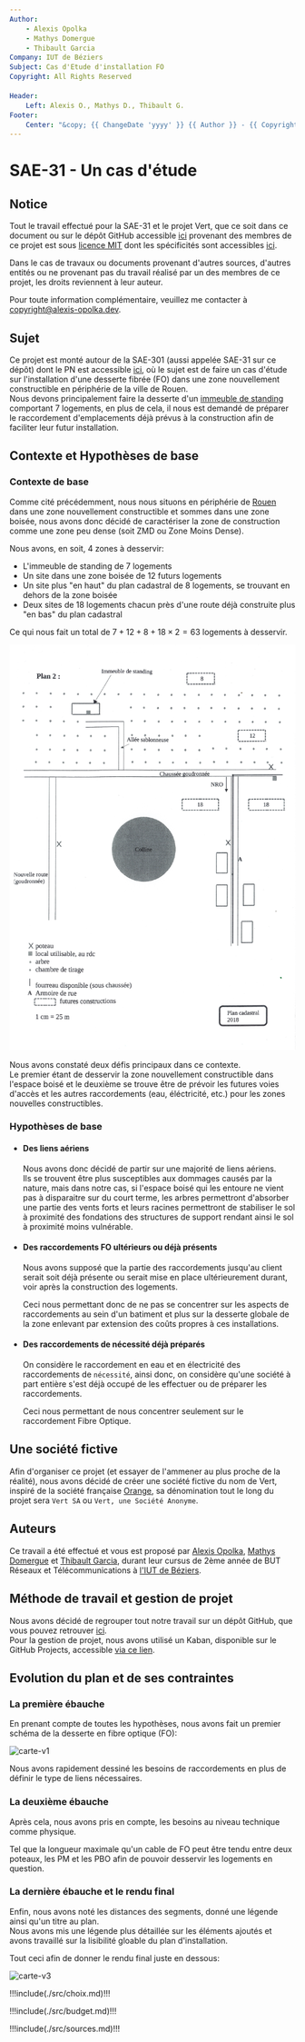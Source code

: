 ```yaml
---
Author:
    - Alexis Opolka
    - Mathys Domergue
    - Thibault Garcia
Company: IUT de Béziers
Subject: Cas d'Etude d'installation FO
Copyright: All Rights Reserved

Header:
    Left: Alexis O., Mathys D., Thibault G.
Footer:
    Center: "&copy; {{ ChangeDate 'yyyy' }} {{ Author }} - {{ Copyright }}"
---
```


# SAE-31 - Un cas d'étude

## Notice

Tout le travail effectué pour la SAE-31 et le projet <span class="sae31Vert">Vert</span>, que ce soit dans ce document ou sur le dépôt GitHub accessible [ici](https://github.com/alexis-opolka/Vert)
provenant des membres de ce projet est sous [licence MIT](https://mit-license.org/) dont les spécificités sont accessibles [ici](https://github.com/alexis-opolka/import-cours-but-rt/blob/e5afc1845e2027859e05c64fbfe5affc07bdc143/LICENSE).

Dans le cas de travaux ou documents provenant d'autres sources, d'autres entités ou ne provenant pas du travail réalisé par un des membres de ce projet, les droits reviennent à leur auteur.

Pour toute information complémentaire, veuillez me contacter à [copyright@alexis-opolka.dev](mailto:copyright@alexis-opolka.dev).

## Sujet

Ce projet est monté autour de la SAE-301 (aussi appelée SAE-31 sur ce dépôt) dont le PN est accessible [ici](https://github.com/alexis-opolka/vert/blob/main/src/PN-SAE301.pdf),
où le sujet est de faire un cas d'étude sur l'installation d'une desserte fibrée (FO) dans une zone nouvellement constructible en périphérie de la ville de Rouen.  
Nous devons principalement faire la desserte d'un [immeuble de standing](https://www.bnppre.fr/glossaire/immeuble-de-standing.html) comportant 7 logements,
en plus de cela, il nous est demandé de préparer le raccordement d'emplacements déjà prévus à la construction afin de faciliter leur futur installation.

## Contexte et Hypothèses de base

### Contexte de base

Comme cité précédemment, nous nous situons en périphérie de [Rouen](https://maps.app.goo.gl/9QaDGt49Um4JFxcUA) dans une zone nouvellement constructible et sommes
dans une zone boisée, nous avons donc décidé de caractériser la zone de construction comme une zone peu dense (soit ZMD ou Zone Moins Dense).

Nous avons, en soit, 4 zones à desservir:

- L'immeuble de standing de 7 logements
- Un site dans une zone boisée de 12 futurs logements
- Un site plus "en haut" du plan cadastral de 8 logements, se trouvant en dehors de la zone boisée
- Deux sites de 18 logements chacun près d'une route déjà construite plus "en bas" du plan cadastral

Ce qui nous fait un total de $7 + 12 + 8 + 18 \times 2 = 63$ logements à desservir.

![carte-depart](./src/scan-carte-depart.jpeg)

Nous avons constaté deux défis principaux dans ce contexte.  
Le premier étant de desservir la zone nouvellement constructible dans l'espace boisé et le deuxième se trouve être
de prévoir les futures voies d'accès et les autres raccordements (eau, éléctricité, etc.) pour les zones nouvelles constructibles.

### Hypothèses de base

- #### Des liens aériens

    Nous avons donc décidé de partir sur une majorité de liens aériens.  
    Ils se trouvent être plus susceptibles aux dommages causés par la nature, mais dans notre cas, si l'espace boisé qui les entoure
    ne vient pas à disparaitre sur du court terme, les arbres permettront d'absorber une partie des vents forts et leurs racines
    permettront de stabiliser le sol à proximité des fondations des structures de support rendant ainsi le sol à proximité moins
    vulnérable.

- #### Des raccordements FO ultérieurs ou déjà présents

    Nous avons supposé que la partie des raccordements jusqu'au client serait soit déjà présente ou serait mise en place
    ultérieurement durant, voir après la construction des logements.

    Ceci nous permettant donc de ne pas se concentrer sur les aspects de raccordements au sein d'un batiment et
    plus sur la desserte globale de la zone enlevant par extension des coûts propres à ces installations.

- #### Des raccordements de nécessité déjà préparés

    On considère le raccordement en eau et en électricité des raccordements de `nécessité`,
    ainsi donc, on considère qu'une société à part entière s'est déjà occupé de les effectuer
    ou de préparer les raccordements.

    Ceci nous permettant de nous concentrer seulement sur le raccordement Fibre Optique.

## Une société fictive

Afin d'organiser ce projet (et essayer de l'ammener au plus proche de la réalité), nous avons décidé de créer une société fictive du nom de <span class="sae31Vert">Vert</span>, inspiré de la
société française [Orange](https://orange.com), sa dénomination tout le long du projet sera `Vert SA` ou `Vert, une Société Anonyme`.

## Auteurs

Ce travail a été effectué et vous est proposé par [Alexis Opolka](https://github.com/alexis-opolka), [Mathys Domergue](https://github.com/Mathys-Domergue)
et [Thibault Garcia](https://github.com/ThibaultGarcia), durant leur cursus de 2ème année de BUT Réseaux et Télécommunications à [l'IUT de Béziers](https://iutbeziers.fr).

<div style="page-break-after: always;"></div>

## Méthode de travail et gestion de projet

Nous avons décidé de regrouper tout notre travail sur un dépôt GitHub, que vous pouvez retrouver [ici](https://github.com/alexis-opolka/Vert/).  
Pour la gestion de projet, nous avons utilisé un Kaban, disponible sur le GitHub Projects, accessible [via ce lien](https://github.com/users/alexis-opolka/projects/4/views/1).

## Evolution du plan et de ses contraintes

### La première ébauche

En prenant compte de toutes les hypothèses, nous avons fait un premier schéma
de la desserte en fibre optique (FO):

![carte-v1](./out/carte-theorique.png)

Nous avons rapidement dessiné les besoins de raccordements
en plus de définir le type de liens nécessaires.

<div style="page-break-after: always;"></div>

### La deuxième ébauche

Après cela, nous avons pris en compte, les besoins au niveau
technique comme physique.

Tel que la longueur maximale qu'un cable de FO peut être tendu
entre deux poteaux, les PM et les PBO afin de pouvoir desservir les logements
en question.

### La dernière ébauche et le rendu final

Enfin, nous avons noté les distances des segments, donné une légende ainsi qu'un
titre au plan.  
Nous avons mis une légende plus détaillée sur les éléments ajoutés et avons
travaillé sur la lisibilité gloable du plan d'installation.

Tout ceci afin de donner le rendu final juste en dessous:

![carte-v3](./out/carte-theorique-v3.png)

<div style="page-break-after: always;"></div>

!!!include(./src/choix.md)!!!

<div style="page-break-after: always;"></div>

!!!include(./src/budget.md)!!!

<div style="page-break-after: always;"></div>

!!!include(./src/sources.md)!!!
